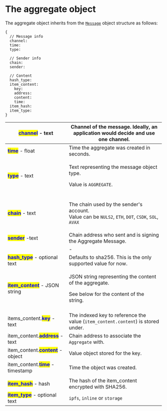 # The aggregate object

The aggregate object inherits from the [`Message`](broken-reference) object structure as follows:

```
{
  // Message info
  channel:
  time:
  type:
  
  // Sender info
  chain:
  sender:
  
  // Content
  hash_type:
  item_content:
    key:
    address:
    content:
    time:
  item_hash:
  item_type:
}
```

| <mark style="color:blue;">**channel**</mark> - text                 | Channel of the message. Ideally, an application would decide and use one channel.                                                                                              |
| ------------------------------------------------------------------- | ------------------------------------------------------------------------------------------------------------------------------------------------------------------------------ |
| <mark style="color:blue;">**time**</mark> - float                   | Time the aggregate was created in seconds.                                                                                                                                     |
| <mark style="color:blue;">**type**</mark> - text                    | <p>Text representing the message object type.</p><p>Value is <code>AGGREGATE</code>.</p>                                                                                       |
|                                                                     |                                                                                                                                                                                |
| <mark style="color:blue;">**chain**</mark> - text                   | <p>The chain used by the sender's account. <br>Value can be <code>NULS2</code>, <code>ETH</code>, <code>DOT</code>, <code>CSDK</code>, <code>SOL</code>, <code>AVAX</code></p> |
| <mark style="color:blue;">**sender**</mark> -text                   | Chain address who sent and is signing the Aggregate Message.                                                                                                                   |
|                                                                     | -                                                                                                                                                                              |
| <mark style="color:blue;">**hash\_type**</mark> - optional text     | Defaults to sha256. This is the only supported value for now.                                                                                                                  |
| <mark style="color:blue;">**item\_content**</mark> - JSON string    | <p>JSON string representing the content of the aggregate. </p><p>See below for the content of the string.</p>                                                                  |
|                                                                     |                                                                                                                                                                                |
| items\_content.<mark style="color:blue;">**key**</mark> - text      | The indexed key to reference the value (`item_content.content`) is stored under.                                                                                               |
| item\_content.<mark style="color:blue;">**address**</mark> - text   | Chain address to associate the `Aggregate` with.                                                                                                                               |
| item\_content.<mark style="color:blue;">**content**</mark> - object | Value object stored for the key.                                                                                                                                               |
| item\_content.<mark style="color:blue;">**time**</mark> - timestamp | Time the object was created.                                                                                                                                                   |
|                                                                     |                                                                                                                                                                                |
| <mark style="color:blue;">**item\_hash**</mark> - hash              | The hash of the item\_content encrypted with SHA256.                                                                                                                           |
| <mark style="color:blue;">**item\_type**</mark> - optional text     | `ipfs`, `inline` or `storage`                                                                                                                                                  |
